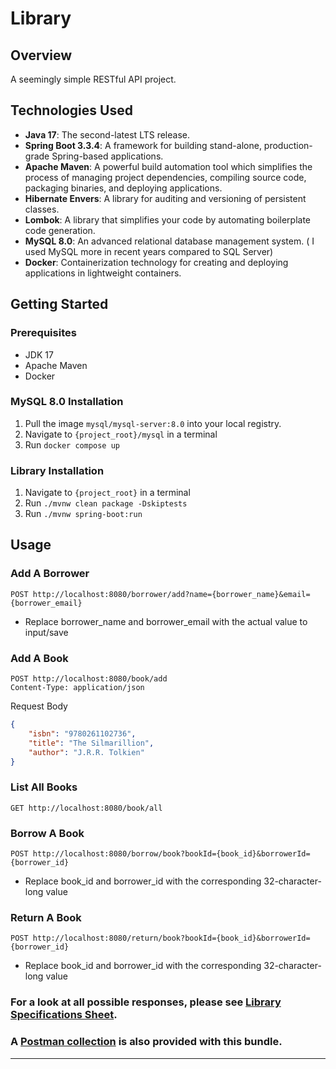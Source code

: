 # Library

## Overview
A seemingly simple RESTful API project.

## Technologies Used
- **Java 17**: The second-latest LTS release.
- **Spring Boot 3.3.4**: A framework for building stand-alone, production-grade Spring-based applications.
- **Apache Maven**: A powerful build automation tool which simplifies the process of managing project dependencies, compiling source code, packaging binaries, and deploying applications.
- **Hibernate Envers**: A library for auditing and versioning of persistent classes.
- **Lombok**: A library that simplifies your code by automating boilerplate code generation.
- **MySQL 8.0**: An advanced relational database management system. ( I used MySQL more in recent years compared to SQL Server)
- **Docker**: Containerization technology for creating and deploying applications in lightweight containers.

## Getting Started

### Prerequisites
- JDK 17
- Apache Maven
- Docker

### MySQL 8.0 Installation
1. Pull the image `mysql/mysql-server:8.0` into your local registry.
2. Navigate to `{project_root}/mysql` in a terminal
3. Run `docker compose up`

### Library Installation
1. Navigate to `{project_root}` in a terminal
2. Run `./mvnw clean package -Dskiptests`
3. Run `./mvnw spring-boot:run`

## Usage

### Add A Borrower
```
POST http://localhost:8080/borrower/add?name={borrower_name}&email={borrower_email}
```
- Replace borrower_name and borrower_email with the actual value to input/save

### Add A Book
```
POST http://localhost:8080/book/add
Content-Type: application/json
```
Request Body
```json
{
    "isbn": "9780261102736",
    "title": "The Silmarillion",
    "author": "J.R.R. Tolkien"
}
```

### List All Books
```
GET http://localhost:8080/book/all
```

### Borrow A Book
```
POST http://localhost:8080/borrow/book?bookId={book_id}&borrowerId={borrower_id}
```
- Replace book_id and borrower_id with the corresponding 32-character-long value

### Return A Book
```
POST http://localhost:8080/return/book?bookId={book_id}&borrowerId={borrower_id}
```
- Replace book_id and borrower_id with the corresponding 32-character-long value

### **For a look at all possible responses, please see [Library Specifications Sheet](./docs/library_specs_sheet.pdf).**

### **A [Postman collection](./postman/Library.postman_collection.json) is also provided with this bundle.**

------